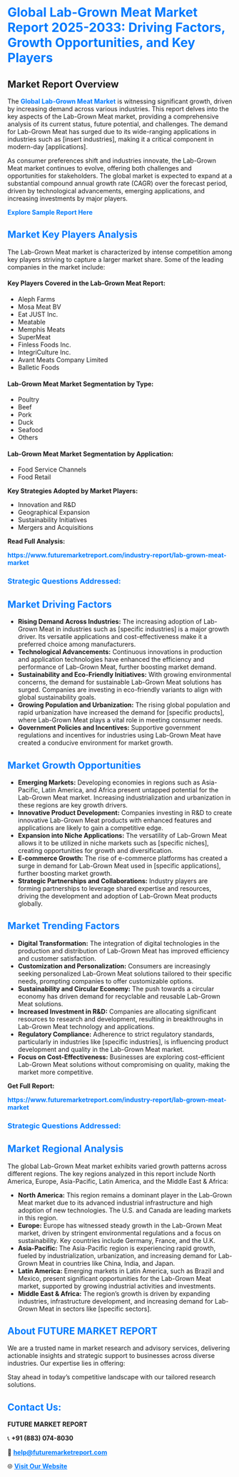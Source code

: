 <h1 style="color: #007BFF;">Global Lab-Grown Meat Market Report 2025-2033: Driving Factors, Growth Opportunities, and Key Players</h1>

<section id="overview">
<h2>Market Report Overview</h2>
<p>The <a href="https://www.futuremarketreport.com/industry-report/lab-grown-meat-market" style="color: #007BFF; text-decoration: none;"><strong>Global Lab-Grown Meat Market</strong></a> is witnessing significant growth, driven by increasing demand across various industries. This report delves into the key aspects of the Lab-Grown Meat market, providing a comprehensive analysis of its current status, future potential, and challenges. The demand for Lab-Grown Meat has surged due to its wide-ranging applications in industries such as [insert industries], making it a critical component in modern-day [applications].</p>
<p>As consumer preferences shift and industries innovate, the Lab-Grown Meat market continues to evolve, offering both challenges and opportunities for stakeholders. The global market is expected to expand at a substantial compound annual growth rate (CAGR) over the forecast period, driven by technological advancements, emerging applications, and increasing investments by major players.</p>
</section>

<section id="overview">
<p><a href="https://www.futuremarketreport.com/request-sample/reportId=59125" style="color: #007BFF; text-decoration: none;"><strong>Explore Sample Report Here</strong></a></p>
</section>

<section id="key-players">
<h2 style="color: #007BFF;">Market Key Players Analysis</h2>
<p>The Lab-Grown Meat market is characterized by intense competition among key players striving to capture a larger market share. Some of the leading companies in the market include:</p>
<h4>Key Players Covered in the Lab-Grown Meat Report:</h4>
<ul><li>Aleph Farms</li><li>Mosa Meat BV</li><li>Eat JUST Inc.</li><li>Meatable</li><li>Memphis Meats</li><li>SuperMeat</li><li>Finless Foods Inc.</li><li>IntegriCulture Inc.</li><li>Avant Meats Company Limited</li><li>Balletic Foods</li></ul>
<h4>Lab-Grown Meat Market Segmentation by Type:</h4>
<ul><li>Poultry</li><li>Beef</li><li>Pork</li><li>Duck</li><li>Seafood</li><li>Others</li></ul>

<h4>Lab-Grown Meat Market Segmentation by Application:</h4>
<ul><li>Food Service Channels</li><li>Food Retail</li></ul>
<p><strong>Key Strategies Adopted by Market Players:</strong></p>
<ul>
<li>Innovation and R&D</li>
<li>Geographical Expansion</li>
<li>Sustainability Initiatives</li>
<li>Mergers and Acquisitions</li>
</ul>
</section>

<section>
<p><strong>Read Full Analysis: </strong></p><a href="https://www.futuremarketreport.com/industry-report/lab-grown-meat-market" style="color: #007BFF; text-decoration: none;"><strong>https://www.futuremarketreport.com/industry-report/lab-grown-meat-market</strong></a>
<h3 style="color: #007BFF;">Strategic Questions Addressed:</h3>
</section>

<section id="driving-factors">
<h2 style="color: #007BFF;">Market Driving Factors</h2>
<ul>
<li><strong>Rising Demand Across Industries:</strong> The increasing adoption of Lab-Grown Meat in industries such as [specific industries] is a major growth driver. Its versatile applications and cost-effectiveness make it a preferred choice among manufacturers.</li>
<li><strong>Technological Advancements:</strong> Continuous innovations in production and application technologies have enhanced the efficiency and performance of Lab-Grown Meat, further boosting market demand.</li>
<li><strong>Sustainability and Eco-Friendly Initiatives:</strong> With growing environmental concerns, the demand for sustainable Lab-Grown Meat solutions has surged. Companies are investing in eco-friendly variants to align with global sustainability goals.</li>
<li><strong>Growing Population and Urbanization:</strong> The rising global population and rapid urbanization have increased the demand for [specific products], where Lab-Grown Meat plays a vital role in meeting consumer needs.</li>
<li><strong>Government Policies and Incentives:</strong> Supportive government regulations and incentives for industries using Lab-Grown Meat have created a conducive environment for market growth.</li>
</ul>
</section>

<section id="growth-opportunities">
<h2 style="color: #007BFF;">Market Growth Opportunities</h2>
<ul>
<li><strong>Emerging Markets:</strong> Developing economies in regions such as Asia-Pacific, Latin America, and Africa present untapped potential for the Lab-Grown Meat market. Increasing industrialization and urbanization in these regions are key growth drivers.</li>
<li><strong>Innovative Product Development:</strong> Companies investing in R&D to create innovative Lab-Grown Meat products with enhanced features and applications are likely to gain a competitive edge.</li>
<li><strong>Expansion into Niche Applications:</strong> The versatility of Lab-Grown Meat allows it to be utilized in niche markets such as [specific niches], creating opportunities for growth and diversification.</li>
<li><strong>E-commerce Growth:</strong> The rise of e-commerce platforms has created a surge in demand for Lab-Grown Meat used in [specific applications], further boosting market growth.</li>
<li><strong>Strategic Partnerships and Collaborations:</strong> Industry players are forming partnerships to leverage shared expertise and resources, driving the development and adoption of Lab-Grown Meat products globally.</li>
</ul>
</section>

<section id="trending-factors">
<h2 style="color: #007BFF;">Market Trending Factors</h2>
<ul>
<li><strong>Digital Transformation:</strong> The integration of digital technologies in the production and distribution of Lab-Grown Meat has improved efficiency and customer satisfaction.</li>
<li><strong>Customization and Personalization:</strong> Consumers are increasingly seeking personalized Lab-Grown Meat solutions tailored to their specific needs, prompting companies to offer customizable options.</li>
<li><strong>Sustainability and Circular Economy:</strong> The push towards a circular economy has driven demand for recyclable and reusable Lab-Grown Meat solutions.</li>
<li><strong>Increased Investment in R&D:</strong> Companies are allocating significant resources to research and development, resulting in breakthroughs in Lab-Grown Meat technology and applications.</li>
<li><strong>Regulatory Compliance:</strong> Adherence to strict regulatory standards, particularly in industries like [specific industries], is influencing product development and quality in the Lab-Grown Meat market.</li>
<li><strong>Focus on Cost-Effectiveness:</strong> Businesses are exploring cost-efficient Lab-Grown Meat solutions without compromising on quality, making the market more competitive.</li>
</ul>
</section>

<section>
<p><strong>Get Full Report: </strong></p><a href="https://www.futuremarketreport.com/industry-report/lab-grown-meat-market" style="color: #007BFF; text-decoration: none;"><strong>https://www.futuremarketreport.com/industry-report/lab-grown-meat-market</strong></a>
<h3 style="color: #007BFF;">Strategic Questions Addressed:</h3>
</section>


<section id="regional-analysis">
<h2 style="color: #007BFF;">Market Regional Analysis</h2>
<p>The global Lab-Grown Meat market exhibits varied growth patterns across different regions. The key regions analyzed in this report include North America, Europe, Asia-Pacific, Latin America, and the Middle East & Africa:</p>
<ul>
<li><strong>North America:</strong> This region remains a dominant player in the Lab-Grown Meat market due to its advanced industrial infrastructure and high adoption of new technologies. The U.S. and Canada are leading markets in this region.</li>
<li><strong>Europe:</strong> Europe has witnessed steady growth in the Lab-Grown Meat market, driven by stringent environmental regulations and a focus on sustainability. Key countries include Germany, France, and the U.K.</li>
<li><strong>Asia-Pacific:</strong> The Asia-Pacific region is experiencing rapid growth, fueled by industrialization, urbanization, and increasing demand for Lab-Grown Meat in countries like China, India, and Japan.</li>
<li><strong>Latin America:</strong> Emerging markets in Latin America, such as Brazil and Mexico, present significant opportunities for the Lab-Grown Meat market, supported by growing industrial activities and investments.</li>
<li><strong>Middle East & Africa:</strong> The region’s growth is driven by expanding industries, infrastructure development, and increasing demand for Lab-Grown Meat in sectors like [specific sectors].</li>
</ul>
</section>

<footer>
<h2 style="color: #007BFF;">About FUTURE MARKET REPORT</h2>
<p>We are a trusted name in market research and advisory services, delivering actionable insights and strategic support to businesses across diverse industries. Our expertise lies in offering:</p>

<p>Stay ahead in today’s competitive landscape with our tailored research solutions.</p>

<h2 style="color: #007BFF;">Contact Us:</h2>
<p><strong>FUTURE MARKET REPORT</strong></p>
<p>📞 <strong>+91 (883) 074-8030</strong></p>
<p>📧 <strong><a href="mailto:help@futuremarketreport.com" style="color: #007BFF;">help@futuremarketreport.com</a></strong></p>
<p>🌐 <strong><a href="https://www.futuremarketreport.com/" style="color: #007BFF;">Visit Our Website</a></strong></p>
</footer>